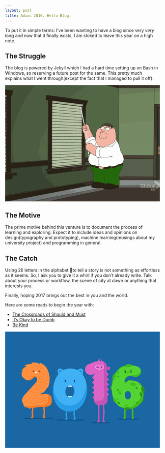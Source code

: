 ```yaml
---
layout: post
title: Adios 2016. Hello Blog.
---
```


To put it in simple terms: I’ve been wanting to have a blog since very *very* long and now that it finally exists, I am stoked to leave this year on a high note. 

## The Struggle
The blog is powered by Jekyll which I had a hard time setting up on Bash in Windows, so reserving a future post for the same. This pretty much explains what I went through(except the fact that I managed to pull it off): 

![](../public/thestruggle.gif)

## The Motive
The prime motive behind this venture is to document the process of learning and exploring. Expect it to include ideas and opinions on design(typography and prototyping), machine learning(musings about my university project) and programming in general.

## The Catch
Using 26 letters in the alphabet to tell a story is not something as effortless as it seems. So, I ask you to give it a whirl if you don’t already write. Talk about your process or workflow, the scene of city at dawn or anything that interests you. 

Finally, hoping 2017 brings out the best in you and the world.

Here are some reads to begin the year with:  
 - [The Crossroads of Should and Must](https://medium.com/@elleluna/the-crossroads-of-should-and-must-90c75eb7c5b0#.kdjzop9fh)  
 - [It’s Okay to be Dumb](https://dust.bff.co/its-okay-to-be-dumb-d536915238cd#.tq5f90pm6)  
 - [Be Kind](http://briangilham.com/blog/2016/10/10/be-kind) 

![](../public/thewish.gif) 